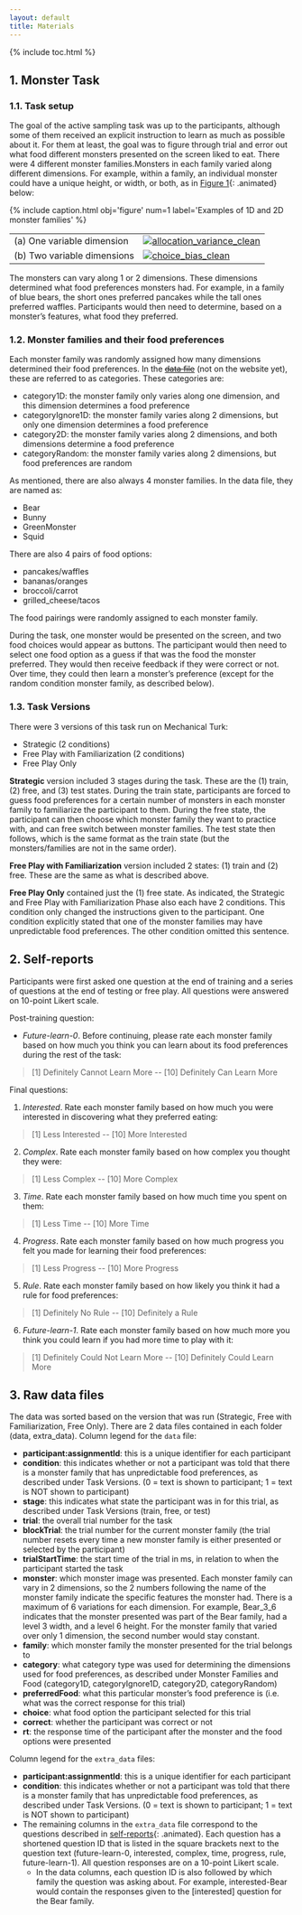 ```yaml
---
layout: default
title: Materials
---
```

{% include toc.html %}

## 1. Monster Task 

### 1.1. Task setup
The goal of the active sampling task was up to the participants, although some of them received an explicit instruction to learn as much as possible about it. For them at least, the goal was to figure through trial and error out what food different monsters presented on the screen liked to eat. There were 4 different monster families.Monsters in each family varied along different dimensions. For example, within a family, an individual monster could have a unique height, or width, or both, as in [Figure 1](#f-1){: .animated} below:

{% include caption.html 
    obj='figure' 
    num=1
    label='Examples of 1D and 2D monster families' %}
<table class='imagegrid'>
    <tr>
        <td style='white-space: nowrap'>(a) One variable dimension </td>
        <td><a href="{{site.baseurl}}/img/fam1d.png"><img src="{{site.baseurl}}/img/fam1d.png" alt="allocation_variance_clean" /></a></td>
    </tr>
    <tr>
        <td style='white-space: nowrap'>(b) Two variable dimensions </td>
        <td><a href="{{site.baseurl}}/img/fam2d.png"><img src="{{site.baseurl}}/img/fam2d.png" alt="choice_bias_clean" /></a></td>
    </tr>
</table>
    
The monsters can vary along 1 or 2 dimensions. These dimensions determined what food preferences monsters had. For example, in a family of blue bears, the short ones preferred pancakes while the tall ones preferred waffles. Participants would then need to determine, based on a monster’s features, what food they preferred.

### 1.2. Monster families and their food preferences
Each monster family was randomly assigned how many dimensions determined their food preferences. In the [~~data file~~]() (not on the website yet), these are referred to as categories. These categories are:
- category1D: the monster family only varies along one dimension, and this dimension determines a food preference
- categoryIgnore1D: the monster family varies along 2 dimensions, but only one dimension determines a food preference
- category2D: the monster family varies along 2 dimensions, and both dimensions determine a food preference
- categoryRandom: the monster family varies along 2 dimensions, but food preferences are random

As mentioned, there are also always 4 monster families. In the data file, they are named as:
* Bear
* Bunny
* GreenMonster
* Squid

There are also 4 pairs of food options:
* pancakes/waffles
* bananas/oranges
* broccoli/carrot
* grilled_cheese/tacos

The food pairings were randomly assigned to each monster family.

During the task, one monster would be presented on the screen, and two food choices would appear as buttons. The participant would then need to select one food option as a guess if that was the food the monster preferred. They would then receive feedback if they were correct or not. Over time, they could then learn a monster’s preference (except for the random condition monster family, as described below).

### 1.3. Task Versions
There were 3 versions of this task run on Mechanical Turk:
* Strategic (2 conditions)
* Free Play with Familiarization (2 conditions)
* Free Play Only

**Strategic** version included 3 stages during the task. These are the (1) train, (2) free, and (3) test states. During the train state, participants are forced to guess food preferences for a certain number of monsters in each monster family to familiarize the participant to them. During the free state, the participant can then choose which monster family they want to practice with, and can free switch between monster families. The test state then follows, which is the same format as the train state (but the monsters/families are not in the same order).

**Free Play with Familiarization** version included 2 states: (1) train and (2) free. These are the same as what is described above.

**Free Play Only** contained just the (1) free state.
As indicated, the Strategic and Free Play with Familiarization Phase also each have 2 conditions. This condition only changed the instructions given to the participant. One condition explicitly stated that one of the monster families may have unpredictable food preferences. The other condition omitted this sentence.

## 2. Self-reports
Participants were first asked one question at the end of training and a series of questions at the end of testing or free play. All questions were answered on 10-point Likert scale.

Post-training question:
- *Future-learn-0*. Before continuing, please rate each monster family based on how much you think you can learn about its food preferences during the rest of the task:
> [1] Definitely Cannot Learn More -- [10] Definitely Can Learn More

Final questions:

1. *Interested*. Rate each monster family based on how much you were interested in discovering what they preferred eating:
> [1] Less Interested -- [10] More Interested 

2. *Complex*. Rate each monster family based on how complex you thought they were: 
> [1] Less Complex -- [10] More Complex 

3. *Time*. Rate each monster family based on how much time you spent on them: 
> [1] Less Time -- [10] More Time 

4. *Progress*. Rate each monster family based on how much progress you felt you made for learning their food preferences:
> [1] Less Progress -- [10] More Progress 

5. *Rule*. Rate each monster family based on how likely you think it had a rule for food preferences:
> [1] Definitely No Rule -- [10] Definitely a Rule 

6. *Future-learn-1*. Rate each monster family based on how much more you think you could learn if you had more time to play with it:
> [1] Definitely Could Not Learn More -- [10] Definitely Could Learn More 

## 3. Raw data files
The data was sorted based on the version that was run (Strategic, Free with Familiarization, Free Only). There are 2 data files contained in each folder (data, extra_data).
Column legend for the `data` file:
- **participant:assignmentId**: this is a unique identifier for each participant
- **condition**: this indicates whether or not a participant was told that there is a monster family that has unpredictable food preferences, as described under Task Versions. (0 = text is shown to participant; 1 = text is NOT shown to participant)
- **stage**: this indicates what state the participant was in for this trial, as described under Task Versions (train, free, or test)
- **trial**: the overall trial number for the task
- **blockTrial**: the trial number for the current monster family (the trial number resets every time a new monster family is either presented or selected by the participant)
- **trialStartTime**: the start time of the trial in ms, in relation to when the participant started the task
- **monster**: which monster image was presented. Each monster family can vary in 2 dimensions, so the 2 numbers following the name of the monster family indicate the specific features the monster had. There is a maximum of 6 variations for each dimension. For example, Bear_3_6 indicates that the monster presented was part of the Bear family, had a level 3 width, and a level 6 height. For the monster family that varied over only 1 dimension, the second number would stay constant.
- **family**: which monster family the monster presented for the trial belongs to
- **category**: what category type was used for determining the dimensions used for food preferences, as described under Monster Families and Food (category1D, categoryIgnore1D, category2D, categoryRandom)
- **preferredFood**: what this particular monster’s food preference is (i.e. what was the correct response for this trial)
- **choice**: what food option the participant selected for this trial
- **correct**: whether the participant was correct or not
- **rt**: the response time of the participant after the monster and the food options were presented

Column legend for the `extra_data` files:
- **participant:assignmentId**: this is a unique identifier for each participant
- **condition**: this indicates whether or not a participant was told that there is a monster family that has unpredictable food preferences, as described under Task Versions. (0 = text is shown to participant; 1 = text is NOT shown to participant)
- The remaining columns in the `extra_data` file correspond to the questions described in [self-reports](#2-self-reports){: .animated}. Each question has a shortened question ID that is listed in the square brackets next to the question text (future-learn-0, interested, complex, time, progress, rule, future-learn-1). All question responses are on a 10-point Likert scale.
    - In the data columns, each question ID is also followed by which family the question was asking about. For example, interested-Bear would contain the responses given to the [interested] question for the Bear family.